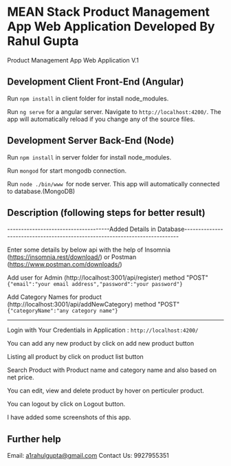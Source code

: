 
# MEAN Stack Product Management App Web Application Developed By Rahul Gupta

Product Management App Web Application V.1

## Development Client Front-End (Angular)

Run `npm install` in client folder for install node_modules.

Run `ng serve` for a angular server. Navigate to `http://localhost:4200/`. The app will automatically reload if you change any of the source files.

## Development Server Back-End (Node)

Run `npm install` in server folder for install node_modules.

Run `mongod` for start mongodb connection.

Run `node ./bin/www `for  node server. This app will automatically connected to database.(MongoDB)


## Description (following steps for better result)

-------------------------------------Added Details in Database----------------------------------------------------------------------------

Enter some details by below api with the help of Insomnia (https://insomnia.rest/download/) or Postman (https://www.postman.com/downloads/)

Add user for Admin (http://localhost:3001/api/register) method "POST" 
`{"email":"your email address","password":"your password"}`

Add Category Names for product (http://localhost:3001/api/addNewCategory) method "POST" 
`{"categoryName":"any category name"}`

--------------------------------------------------------------------------------

Login with Your Credentials in Application : `http://localhost:4200/`

You can add any new product by click on add new product button 

Listing all product by click on product list button

Search Product with Product name and category name and also based on net price.

You can edit, view and delete product by hover on perticuler product.

You can logout by click on Logout button.

I have added some screenshots of this app.

## Further help

Email: a1rahulgupta@gmail.com
Contact Us: 9927955351
